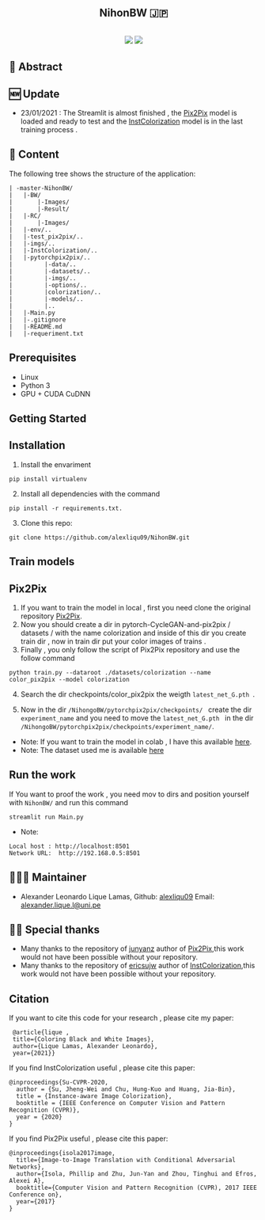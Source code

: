 <h2 align="center">
<p>  NihonBW 🇯🇵 </p>
</h2>
<h2 align="center">
<p></p>
<img src="https://img.shields.io/badge/PyTorch%20-%23EE4C2C.svg?&style=for-the-badge&logo=PyTorch&logoColor=white" />
<img src="https://img.shields.io/badge/numpy%20-%23013243.svg?&style=for-the-badge&logo=numpy&logoColor=white" />
<p></p>
</h2>

## 📜 Abstract 

## 🆕 Update
- 23/01/2021 :
 The Streamlit is almost finished , the [Pix2Pix](https://github.com/junyanz/pytorch-CycleGAN-and-pix2pix) model is loaded and ready to test and the [InstColorization](https://github.com/ericsujw/InstColorization) model is in the last training process .
## 📖 Content
The following tree shows the structure of the application:
```
| -master-NihonBW/
|   |-BW/
|       |-Images/
|       |-Result/
|   |-RC/
|       |-Images/
|   |-env/..
|   |-test_pix2pix/..
|   |-imgs/..
|   |-InstColorization/..
|   |-pytorchpix2pix/..
|         |-data/..
|         |-datasets/..
|         |-imgs/..
|         |-options/..
|         |colorization/..
|         |-models/..
|         |..   
|   |-Main.py
|   |-.gitignore
|   |-README.md
|   |-requeriment.txt
```
## Prerequisites

* Linux
* Python 3
* GPU + CUDA CuDNN

## Getting Started

## Installation
1. Install the envariment
 ```
 pip install virtualenv
 ```
2. Install all dependencies with the command
 ```
 pip install -r requirements.txt.
 ```

3. Clone this repo:
 ```
git clone https://github.com/alexliqu09/NihonBW.git
 ```
## Train models

## Pix2Pix
1. If you want to train the model in local , first you need clone the original repository [Pix2Pix](https://colab.research.google.com/drive/19AhOZNh4WV123PdF4A4A0_MlsSpXKgd6?usp=sharing).
2. Now you should create a dir  in pytorch-CycleGAN-and-pix2pix / datasets / with the name colorization and inside of this dir you create train dir , now  in train dir put your color images of trains . 
3. Finally , you only follow the script of Pix2Pix repository and use the follow command  
```
python train.py --dataroot ./datasets/colorization --name color_pix2pix --model colorization 
```
4. Search the dir checkpoints/color_pix2pix the weigth  ```latest_net_G.pth ```.

5. Now in the dir ```/NihongoBW/pytorchpix2pix/checkpoints/ ``` create the dir ```experiment_name``` and  you need to move the  ```latest_net_G.pth ``` in the dir ```/NihongoBW/pytorchpix2pix/checkpoints/experiment_name/```.

* Note: If you want to train the model in colab , I have this available [here](https://colab.research.google.com/drive/19AhOZNh4WV123PdF4A4A0_MlsSpXKgd6?usp=sharing).
* Note: The dataset used me is available [here](https://drive.google.com/drive/folders/1h92vKaWDMGzolhSv0mOF8-J_OkVznQBw?usp=sharing)
## Run the work
If You want to proof the work , you need mov to dirs and position yourself with ```NihonBW/``` and run this command
```
streamlit run Main.py
```
* Note: 
```
Local host : http://localhost:8501 
Network URL:  http://192.168.0.5:8501
```
## 👨🏽‍💻 Maintainer
* Alexander Leonardo Lique Lamas, Github: [alexliqu09](https://github.com/alexliqu09) Email: alexander.lique.l@uni.pe

## 🙏🏽 Special thanks

* Many thanks to the repository of [junyanz](https://github.com/junyanz) author of [Pix2Pix](https://github.com/junyanz/pytorch-CycleGAN-and-pix2pix),this work would not have been possible without your repository.
* Many thanks to the repository of [ericsujw](https://github.com/ericsujw) author of [InstColorization](https://github.com/ericsujw/InstColorization),this work would not have been possible without your repository.

## Citation
If you want to cite this code for your research , please cite my paper:
```
 @article{lique , 
 title={Coloring Black and White Images}, 
 author={Lique Lamas, Alexander Leonardo},
 year={2021}} 
```
If you find InstColorization useful , please cite this paper:
```
@inproceedings{Su-CVPR-2020,
  author = {Su, Jheng-Wei and Chu, Hung-Kuo and Huang, Jia-Bin},
  title = {Instance-aware Image Colorization},
  booktitle = {IEEE Conference on Computer Vision and Pattern Recognition (CVPR)},
  year = {2020}
}
```
If you find Pix2Pix useful , please cite this paper:
```
@inproceedings{isola2017image,
  title={Image-to-Image Translation with Conditional Adversarial Networks},
  author={Isola, Phillip and Zhu, Jun-Yan and Zhou, Tinghui and Efros, Alexei A},
  booktitle={Computer Vision and Pattern Recognition (CVPR), 2017 IEEE Conference on},
  year={2017}
}
```